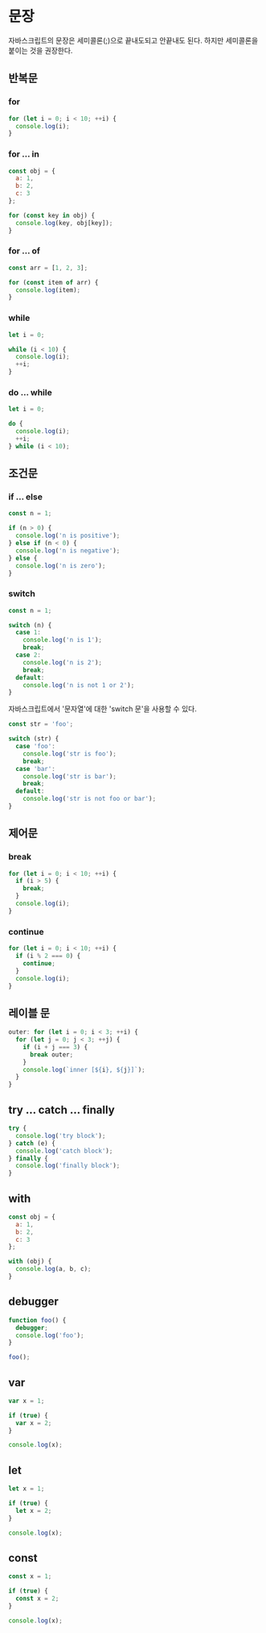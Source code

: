 # 문장

자바스크립트의 문장은 세미콜론(;)으로 끝내도되고 안끝내도 된다. 하지만 세미콜론을 붙이는 것을 권장한다.

## 반복문

### for

```javascript
for (let i = 0; i < 10; ++i) {
  console.log(i);
}
```

### for ... in

```javascript
const obj = {
  a: 1,
  b: 2,
  c: 3
};

for (const key in obj) {
  console.log(key, obj[key]);
}
```

### for ... of

```javascript
const arr = [1, 2, 3];

for (const item of arr) {
  console.log(item);
}
```

### while

```javascript
let i = 0;

while (i < 10) {
  console.log(i);
  ++i;
}
```

### do ... while

```javascript
let i = 0;

do {
  console.log(i);
  ++i;
} while (i < 10);
```

## 조건문

### if ... else

```javascript
const n = 1;

if (n > 0) {
  console.log('n is positive');
} else if (n < 0) {
  console.log('n is negative');
} else {
  console.log('n is zero');
}
```

### switch

```javascript
const n = 1;

switch (n) {
  case 1:
    console.log('n is 1');
    break;
  case 2:
    console.log('n is 2');
    break;
  default:
    console.log('n is not 1 or 2');
}
```

자바스크립트에서 '문자열'에 대한 'switch 문'을 사용할 수 있다.

```javascript
const str = 'foo';

switch (str) {
  case 'foo':
    console.log('str is foo');
    break;
  case 'bar':
    console.log('str is bar');
    break;
  default:
    console.log('str is not foo or bar');
}
```

## 제어문

### break

```javascript
for (let i = 0; i < 10; ++i) {
  if (i > 5) {
    break;
  }
  console.log(i);
}
```

### continue

```javascript
for (let i = 0; i < 10; ++i) {
  if (i % 2 === 0) {
    continue;
  }
  console.log(i);
}
```

## 레이블 문

```javascript
outer: for (let i = 0; i < 3; ++i) {
  for (let j = 0; j < 3; ++j) {
    if (i + j === 3) {
      break outer;
    }
    console.log(`inner [${i}, ${j}]`);
  }
}
```

## try ... catch ... finally

```javascript
try {
  console.log('try block');
} catch (e) {
  console.log('catch block');
} finally {
  console.log('finally block');
}
```

## with

```javascript
const obj = {
  a: 1,
  b: 2,
  c: 3
};

with (obj) {
  console.log(a, b, c);
}
```

## debugger

```javascript
function foo() {
  debugger;
  console.log('foo');
}

foo();
```

## var

```javascript
var x = 1;

if (true) {
  var x = 2;
}

console.log(x);
```

## let

```javascript
let x = 1;

if (true) {
  let x = 2;
}

console.log(x);
```

## const

```javascript
const x = 1;

if (true) {
  const x = 2;
}

console.log(x);
```
